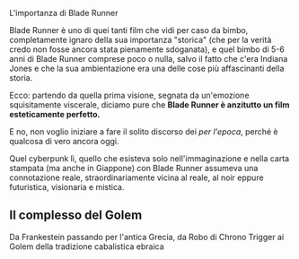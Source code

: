 L'importanza di Blade Runner

Blade Runner è uno di quei tanti film che vidi per caso da bimbo, completamente ignaro della sua importanza "storica" (che per la verità credo non fosse ancora stata pienamente sdoganata), e quel bimbo di 5-6 anni di Blade Runner comprese poco o nulla, salvo il fatto che c'era Indiana Jones e che la sua ambientazione era una delle cose più affascinanti della storia.

Ecco: partendo da quella prima visione, segnata da un'emozione squisitamente viscerale, diciamo pure che **Blade Runner è anzitutto un film esteticamente perfetto.**

E no, non voglio iniziare a fare il solito discorso dei _per l'epoca_, perché è qualcosa di vero ancora oggi.

Quel cyberpunk lì, quello che esisteva solo nell'immaginazione e nella carta stampata (ma anche in Giappone) con Blade Runner assumeva una connotazione reale, straordinariamente vicina al reale, al noir eppure futuristica, visionaria e mistica.

## Il complesso del Golem

Da Frankestein passando per l'antica Grecia, da Robo di Chrono Trigger ai Golem della tradizione cabalistica ebraica 